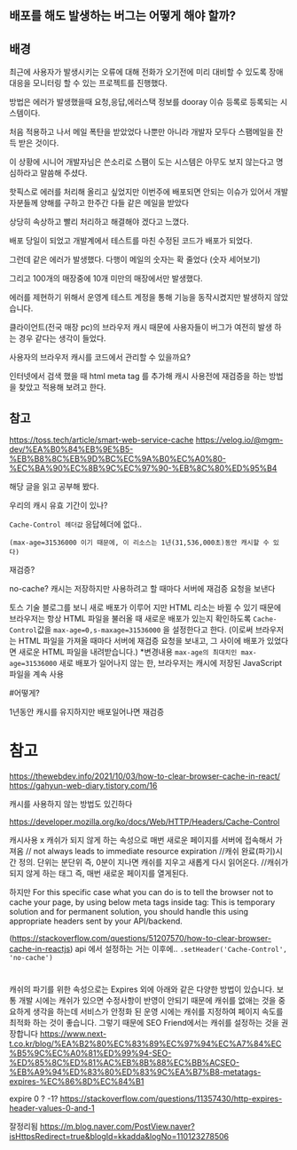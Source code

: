 
## 배포를 해도 발생하는 버그는 어떻게 해야 할까?

## 배경
최근에 사용자가 발생시키는 오류에 대해 
전화가 오기전에 미리 대비할 수 있도록
장애 대응을 모니터링 할 수 있는 프로젝트를 진행했다.

방법은 에러가 발생했을때
요청,응답,에러스택 정보를 
dooray 이슈 등록로 등록되는 시스템이다.

처음 적용하고 나서 메일 폭탄을 받았었다
나뿐만 아니라 개발자 모두다 스팸메일을 잔득 받은 것이다.

이 상황에 시니어 개발자님은 쓴소리로 스팸이 도는 시스템은 아무도 보지 않는다고
명심하라고 말씀해 주셨다.

핫픽스로 에러를 처리해 올리고 싶었지만 
이번주에 배포되면 안되는 이슈가 있어서 개발자분들께 양해를 구하고 한주간 다들 같은 메일을 받았다

상당히 속상하고 빨리 처리하고 해결해야 겠다고 느꼈다.

배포 당일이 되었고
개발계에서 테스트를 마친 수정된 코드가 배포가 되었다.

그런데 같은 에러가 발생했다. 
다행이 메일의 숫자는 확 줄었다
(숫자 세어보기)

그리고 100개의 매장중에 10개 미만의 매장에서만 발생했다.


에러를 제현하기 위해서
운영계 테스트 계정을 통해 기능을 동작시켰지만 발생하지 않았습니다.

클라이언트(전국 매장 pc)의 브라우저 캐시 때문에 사용자들이 버그가 여전히  발생 하는 경우 같다는 생각이 들었다.


사용자의 브라우저 캐시를 코드에서 관리할 수 있을까요?

인터넷에서 검색 했을 때 html meta tag 를 추가해 캐시 사용전에  재검증을 하는 방법을 찾았고 
적용해 보려고 한다.

## 참고
https://toss.tech/article/smart-web-service-cache
https://velog.io/@mgm-dev/%EA%B0%84%EB%9E%B5-%EB%B8%8C%EB%9D%BC%EC%9A%B0%EC%A0%80-%EC%BA%90%EC%8B%9C%EC%97%90-%EB%8C%80%ED%95%B4


해당 글을 읽고 공부해 봤다.

우리의 캐시 유효 기간이 있나?

`Cache-Control 헤더값` 응답헤더에 없다..
```
(max-age=31536000 이기 때문에, 이 리소스는 1년(31,536,000초)동안 캐시할 수 있다)

```

재검증?

no-cache?
캐시는 저장하지만 사용하려고 할 때마다 서버에 재검증 요청을 보낸다

토스 기술 블로그를 보니
새로 배포가 이루어 지만 HTML 리소는 바뀔 수 있기 때문에
브라우저는 항상 HTML 파일을 불러올 때 새로운 배포가 있는지 확인하도록 
`Cache-Control`값을 `max-age=0,s-maxage=31536000` 을 설정한다고 한다.
(이로써 브라우저는 HTML 파일을 가져올 때마다 서버에 재검증 요청을 보내고, 그 사이에 배포가 있었다면 새로운 HTML 파일을 내려받습니다.)
*변경내용
`max-age의 최대치인 max-age=31536000`
새로 배포가 일어나지 않는 한, 브라우저는 캐시에 저장된 JavaScript 파일을 계속 사용



#어떻게?

 <meta http-equiv="Cache-Control" content="max-age=0,s-maxage=31536000">

1년동안 캐시를 유지하지만 배포일어나면 재검증

# 참고
https://thewebdev.info/2021/10/03/how-to-clear-browser-cache-in-react/
https://gahyun-web-diary.tistory.com/16

캐시를 사용하지 않는 방법도 있긴하다


https://developer.mozilla.org/ko/docs/Web/HTTP/Headers/Cache-Control

캐시사용 x
캐쉬가 되지 않게 하는 속성으로 매번 새로운 페이지를 서버에 접속해서 가져옴
<meta http-equiv='cache-control' content='no-cache'>
// not always leads to immediate resource expiration
//캐쉬 완료(파기)시간 정의.
     단위는 분단위
     즉, 0분이 지나면 캐쉬를 지우고 새롭게 다시 읽어온다.
<meta http-equiv='expires' content='0'>
//캐쉬가 되지 않게 하는 태그 즉, 매번 새로운 페이지를 열게된다.
<meta http-equiv='pragma' content='no-cache'>

하지만
For this specific case what you can do is to tell the browser not to cache your page, by using below meta tags inside <head> tag: This is temporary solution and for permanent solution, you should handle this using appropriate headers sent by your API/backend.

(https://stackoverflow.com/questions/51207570/how-to-clear-browser-cache-in-reactjs)
api 에서 설정하는 거는 이후에..
`.setHeader('Cache-Control', 'no-cache')`






# 
캐쉬의 파기를 위한 속성으로는 Expires 외에 아래와 같은 다양한 방법이 있습니다. 보통 개발 시에는 캐쉬가 있으면 수정사항이 반영이 안되기 때문에 캐쉬를 없애는 것을 중요하게 생각을 하는데 서비스가 안정화 된 운영 시에는 캐쉬를 지정하여 페이지 속도를 최적화 하는 것이 좋습니다.
그렇기 때문에 SEO Friend에서는 캐쉬를 설정하는 것을 권장합니다
https://www.next-t.co.kr/blog/%EA%B2%80%EC%83%89%EC%97%94%EC%A7%84%EC%B5%9C%EC%A0%81%ED%99%94-SEO-%ED%85%8C%ED%81%AC%EB%8B%88%EC%BB%ACSEO-%EB%A9%94%ED%83%80%ED%83%9C%EA%B7%B8-metatags-expires-%EC%86%8D%EC%84%B1


expire 0 ? -1?
https://stackoverflow.com/questions/11357430/http-expires-header-values-0-and-1



잘정리됨
https://m.blog.naver.com/PostView.naver?isHttpsRedirect=true&blogId=kkadda&logNo=110123278506
